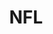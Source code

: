 ---
facebook: https://www.facebook.com/NFL
instagram: http://instagram.com/nfl
logohandle: nfl
sort: nfl
title: NFL
twitter: https://x.com/NFL
website: https://www.nfl.com/
wikipedia: https://en.wikipedia.org/wiki/National_Football_League
youtube: https://www.youtube.com/nfl
---